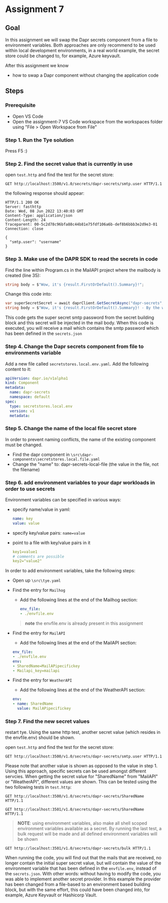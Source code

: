 # Assignment 7

## Goal

In this assignment we will swap the Dapr secrets component from a file to environment variables. Both approaches are only recommend to be used within local development environments, in a real world example, the secret store could be changed to, for example, Azure keyvault.

After this assignment we know

- how to swap a Dapr component without changing the application code

## Steps

### Prerequisite

- Open VS Code
- Open the assignment-7 VS Code workspace from the workspaces folder using "File > Open Workspace from File"

### Step 1. Run the Tye solution
Press F5 :)

### Step 2. Find the secret value that is currently in use

open ```test.http``` and find the test for the secret store:

```http
GET http://localhost:3500/v1.0/secrets/dapr-secrets/smtp.user HTTP/1.1
```

the following response should appear:

```http
HTTP/1.1 200 OK
Server: fasthttp
Date: Wed, 08 Jun 2022 13:40:03 GMT
Content-Type: application/json
Content-Length: 24
Traceparent: 00-5c2d78c96bfa88c44b81e75fdf106a6b-def8b6bbb3e2d9e3-01
Connection: close

{
  "smtp.user": "username"
}
```

### Step 3. Make use of the DAPR SDK to read the secrets in code

Find the line within Program.cs in the MailAPI project where the mailbody is created (line 35):

```c#
string body = $"Wow, it's {result.FirstOrDefault().Summary}!";
```

Change this code into:

```c#
var superSecretSecret = await daprClient.GetSecretAsync("dapr-secrets", "smtp.password");
string body = $"Wow, it's {result.FirstOrDefault().Summary}! - By the way, the super secret smtp password is {string.Join(", ", superSecretSecret)}";
```

This code gets the super secret smtp password from the secret building block and this secret will be injected in the mail body. When this code is executed, you will receive a mail which contains the smtp password which has been defined in the ```secrets.json```


### Step 4. Change the Dapr secrets component from file to environments variable

Add a new file called ```secretstores.local.env.yaml```. Add the following content to it:

```yml
apiVersion: dapr.io/v1alpha1
kind: Component
metadata:
  name: dapr-secrets
  namespace: default
spec:
  type: secretstores.local.env
  version: v1
  metadata:
```

### Step 5. Change the name of the local file secret store

In order to prevent naming conflicts, the name of the existing component must be changed.

- Find the dapr component in ```\src\dapr-components\secretstores.local.file.yaml```
- Change the "name" to: dapr-secrets-local-file (the value in the file, not the filename)

### Step 6. add environment variables to your dapr workloads in order to use secrets

Environment variables can be specified in various ways:

- specify name/value in yaml:
  
  ```yaml
  name: key
  value: value
  ```

- specify key/value pairs:
  ```name=value```
- point to a file with key/value pairs in it
  
  ```yaml
  key1=value1
  # comments are possible
  key2="value2"
  ```

In order to add environment variables, take the following steps:

- Open up ```\src\tye.yaml```
- Find the entry for ```Mailhog```
  - Add the following lines at the end of the Mailhog section:
  
    ```yaml
    env_file:
    - ./envfile.env
    ```

  > **note** the envfile.env is already present in this assignment

- Find the entry for ```MailAPI```
  - Add the following lines at the end of the MailAPI section:

  ```yaml
  env_file:
  - ./envfile.env
  env:
  - SharedName=MailAPipecifickey
  - Mailapi_key=mailapi
  ```

- Find the entry for ```WeatherAPI```
  - Add the following lines at the end of the WeatherAPI section:

  ```yaml
  env:
  - name: SharedName
    value: MailAPipecifickey
  ```

### Step 7. Find the new secret values

restart tye. Using the same http test, another secret value (which resides in the envfile.env) should be shown.

open ```test.http``` and find the test for the secret store:

```http
GET http://localhost:3500/v1.0/secrets/dapr-secrets/smtp.user HTTP/1.1
```

Please note that another value is shown as opposed to the value in step 1. Using this approach, specific secrets can be used amongst different servcies. When getting the secret value for "SharedName" from "MailAPI" or "WeatherAPI", different values are shown. This can be tested using the two following tests in ```test.http```:

```http
GET http://localhost:3500/v1.0/secrets/dapr-secrets/SharedName HTTP/1.1
```

```http
GET http://localhost:3501/v1.0/secrets/dapr-secrets/SharedName HTTP/1.1
```

> **NOTE**: using environment variables, also make all shell scoped environment variables available as a secret. By running the last test, a bulk request will be made and all defined environment variables will be shown

```http
GET http://localhost:3501/v1.0/secrets/dapr-secrets/bulk HTTP/1.1
```

When running the code, you will find out that the mails that are received, no longer contain the initial super secret value, but will contain the value of the environment variable that has been defined in the ```envfile.env```, instead of the ```secrets.json```. With other words: without having to modify the code, you was able to implement another secret provider. In this example the provider has been changed from a file-based to an environment based building block, but with the same effort, this could have been changed into, for example, Azure Keyvault or Hashicorp Vault.
